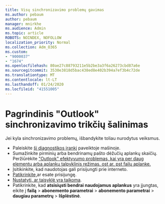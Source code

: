 ```yaml
---
title: Visų sinchronizavimo problemų gavimas
ms.author: pebaum
author: pebaum
manager: mnirkhe
ms.audience: Admin
ms.topic: article
ROBOTS: NOINDEX, NOFOLLOW
localization_priority: Normal
ms.collection: Adm_O365
ms.custom:
- "9000037"
- "1674"
ms.openlocfilehash: 80ae27c88793211e5b2be3a3f6a26273cbd87a6e
ms.sourcegitcommit: 3530e3818d5bac438ed8e402b394a7ef3b4c72de
ms.translationtype: MT
ms.contentlocale: lt-LT
ms.lasthandoff: 01/24/2020
ms.locfileid: "41551005"
---
```

# <a name="basic-outlook-sync-troubleshooting"></a>Pagrindinis "Outlook" sinchronizavimo trikčių šalinimas

Jei kyla sinchronizavimo problemų, išbandykite toliau nurodytus veiksmus.

- Paleiskite [šį diagnostikos įrankį](https://aka.ms/sara-outlooksendreceive) paveiktoje mašinoje.
- Sumažinkite pirminių arba bendrinamų pašto dėžučių aplankų skaičių. Peržiūrėkite ["Outlook" efektyvumo problemas, kai yra per daug elementų arba aplankų talpyklinis režimas. ost ar. pst failų aplanke.](https://support.microsoft.com/help/2768656/outlook-performance-issues-when-there-are-too-many-items-or-folders-in)
- Įsitikinkite, kad naudotojas gali prisijungti prie interneto. 
- [Patikrinkite,](https://support.office.com/article/2460e4a8-16c7-47fc-b204-b1549275aac9)ar esate prisijungę.
- [Nustatyti, ar taisyklė yra taikoma](https://support.office.com/article/C24F5DEA-9465-4DF4-AD17-A50704D66C59).
- Patikrinkite, kad **atsisiųsti bendrai naudojamus aplankus** yra įjungtas, eikite į **failą** > **abonemento parametrai** > **abonemento parametrai** > **daugiau parametrų** > **Išplėstinė**.